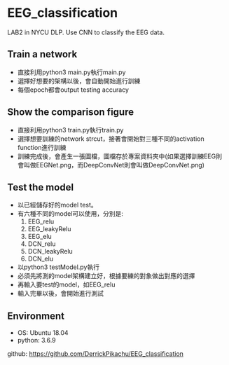 # EEG_classification
LAB2 in NYCU DLP. Use CNN to classify the EEG data.


## Train a network
- 直接利用python3 main.py執行main.py
- 選擇好想要的架構以後，會自動開始進行訓練
- 每個epoch都會output testing accuracy

## Show the comparison figure
- 直接利用python3 train.py執行train.py
- 選擇想要訓練的network strcut，接著會開始對三種不同的activation function進行訓練
- 訓練完成後，會產生一張圖檔，圖檔存於專案資料夾中(如果選擇訓練EEG則會叫做EEGNet.png，而DeepConvNet則會叫做DeepConvNet.png)

## Test the model
- 以已經儲存好的model test。
- 有六種不同的model可以使用，分別是:
  1. EEG_relu
  2. EEG_leakyRelu
  3. EEG_elu
  4. DCN_relu
  5. DCN_leakyRelu
  6. DCN_elu
- 以python3 testModel.py執行
- 必須先將測的model架構建立好，根據要練的對象做出對應的選擇
- 再輸入要test的model，如EEG_relu
- 輸入完畢以後，會開始進行測試

## Environment
- OS: Ubuntu 18.04
- python: 3.6.9

github: https://github.com/DerrickPikachu/EEG_classification
